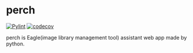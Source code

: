 # perch

[![Pylint](https://github.com/stormcorgi/perch/actions/workflows/pylint.yml/badge.svg)](https://github.com/stormcorgi/perch/actions/workflows/pylint.yml)
[![codecov](https://codecov.io/gh/stormcorgi/perch/branch/main/graph/badge.svg?token=ZCT7ZZUXU4)](https://codecov.io/gh/stormcorgi/perch)

perch is Eagle(image library management tool) assistant web app made by python.
